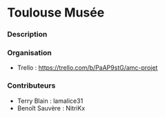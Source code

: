 # Toulouse Musée

### Description


### Organisation 
* Trello : https://trello.com/b/PaAP9stG/amc-projet

### Contributeurs
* Terry Blain : lamalice31
* Benoît Sauvère : NitriKx